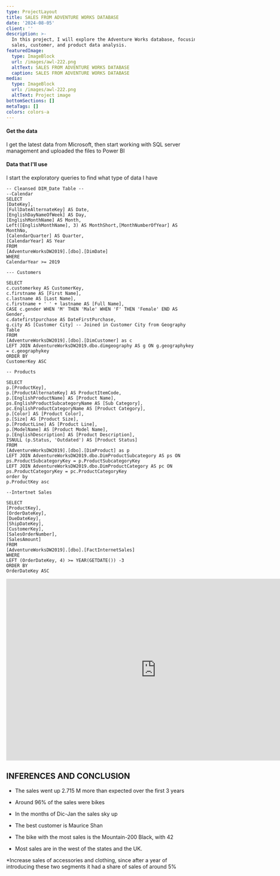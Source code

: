 ```yaml
---
type: ProjectLayout
title: SALES FROM ADVENTURE WORKS DATABASE
date: '2024-08-05'
client: ''
description: >-
  In this project, I will explore the Adventure Works database, focusing on
  sales, customer, and product data analysis.
featuredImage:
  type: ImageBlock
  url: /images/awl-222.png
  altText: SALES FROM ADVENTURE WORKS DATABASE
  caption: SALES FROM ADVENTURE WORKS DATABASE
media:
  type: ImageBlock
  url: /images/awl-222.png
  altText: Project image
bottomSections: []
metaTags: []
colors: colors-a
---
```

#### Get the data

I get the latest data from Microsoft, then start working with SQL server management and uploaded the files to Power BI

#### Data that I'll use

I start the exploratory queries to find what type of data I have

```
-- Cleansed DIM_Date Table --
--Calendar
SELECT
[DateKey],
[FullDateAlternateKey] AS Date,
[EnglishDayNameOfWeek] AS Day,
[EnglishMonthName] AS Month,
Left([EnglishMonthName], 3) AS MonthShort,[MonthNumberOfYear] AS MonthNo,
[CalendarQuarter] AS Quarter,
[CalendarYear] AS Year
FROM
[AdventureWorksDW2019].[dbo].[DimDate]
WHERE
CalendarYear >= 2019

```

```
--- Customers
```

```
SELECT
c.customerkey AS CustomerKey,
c.firstname AS [First Name],
c.lastname AS [Last Name],
c.firstname + ' ' + lastname AS [Full Name],
CASE c.gender WHEN 'M' THEN 'Male' WHEN 'F' THEN 'Female' END AS Gender,
c.datefirstpurchase AS DateFirstPurchase,
g.city AS [Customer City] -- Joined in Customer City from Geography Table
FROM
[AdventureWorksDW2019].[dbo].[DimCustomer] as c
LEFT JOIN AdventureWorksDW2019.dbo.dimgeography AS g ON g.geographykey = c.geographykey
ORDER BY
CustomerKey ASC

```

```
-- Products
```

```
SELECT
p.[ProductKey],
p.[ProductAlternateKey] AS ProductItemCode,
p.[EnglishProductName] AS [Product Name],
ps.EnglishProductSubcategoryName AS [Sub Category],
pc.EnglishProductCategoryName AS [Product Category],
p.[Color] AS [Product Color],
p.[Size] AS [Product Size],
p.[ProductLine] AS [Product Line],
p.[ModelName] AS [Product Model Name],
p.[EnglishDescription] AS [Product Description],
ISNULL (p.Status, 'Outdated') AS [Product Status]
FROM
[AdventureWorksDW2019].[dbo].[DimProduct] as p
LEFT JOIN AdventureWorksDW2019.dbo.DimProductSubcategory AS ps ON ps.ProductSubcategoryKey = p.ProductSubcategoryKey
LEFT JOIN AdventureWorksDW2019.dbo.DimProductCategory AS pc ON ps.ProductCategoryKey = pc.ProductCategoryKey
order by
p.ProductKey asc

```

```
--Intertnet Sales
```

```
SELECT
[ProductKey],
[OrderDateKey],
[DueDateKey],
[ShipDateKey],
[CustomerKey],
[SalesOrderNumber],
[SalesAmount]
FROM
[AdventureWorksDW2019].[dbo].[FactInternetSales]
WHERE
LEFT (OrderDateKey, 4) >= YEAR(GETDATE()) -3
ORDER BY
OrderDateKey ASC
```

<iframe title="AdventureWorks2" width="800" height="486" src="https://app.powerbi.com/view?r=eyJrIjoiMmUzNGM2MTctYzQ4OS00MjkxLTgxY2ItMjc5OTU5YWIzZTVmIiwidCI6ImQ3YWZiYjlhLTYzMTAtNGVkMi05ZTczLWE3MGE3ZDUxNjljZCIsImMiOjR9" frameborder="0" allowFullScreen="true"></iframe>

## INFERENCES AND CONCLUSION

*   The sales went up 2.715 M more than expected over the first 3 years

*   Around 96% of the sales were bikes

*   In the months of Dic-Jan the sales sky up

*   The best customer is Maurice Shan

*   The bike with the most sales is the Mountain-200 Black, with 42

*   Most sales are in the west of the states and the UK.

\*Increase sales of accessories and clothing, since after a year of introducing these two segments it had a share of sales of around 5%
